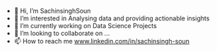 - 👋 Hi, I’m SachinsinghSoun
- 👀 I’m interested in Analysing data and providing actionable insights
- 🌱 I’m currently working on Data Science Projects
- 💞️ I’m looking to collaborate on ...
- 📫 How to reach me www.linkedin.com/in/sachinsingh-soun

<!---
SachinsinghSoun/SachinsinghSoun is a ✨ special ✨ repository because its `README.md` (this file) appears on your GitHub profile.
You can click the Preview link to take a look at your changes.
--->
